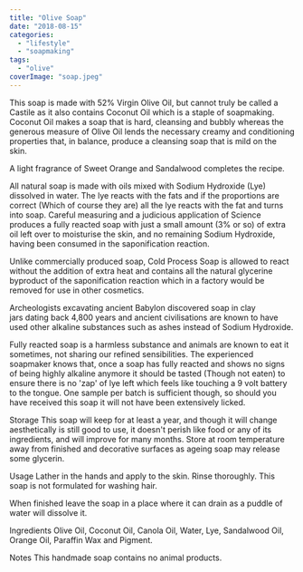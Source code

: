 ```yaml
---
title: "Olive Soap"
date: "2018-08-15"
categories: 
  - "lifestyle"
  - "soapmaking"
tags: 
  - "olive"
coverImage: "soap.jpeg"
---
```


This soap is made with 52% Virgin Olive Oil, but cannot truly be called a Castile as it also contains Coconut Oil which is a staple of soapmaking. Coconut Oil makes a soap that is hard, cleansing and bubbly whereas the generous measure of Olive Oil lends the necessary creamy and conditioning properties that, in balance, produce a cleansing soap that is mild on the skin.

A light fragrance of Sweet Orange and Sandalwood completes the recipe.

All natural soap is made with oils mixed with Sodium Hydroxide (Lye) dissolved in water. The lye reacts with the fats and if the proportions are correct (Which of course they are) all the lye reacts with the fat and turns into soap. Careful measuring and a judicious application of Science produces a fully reacted soap with just a small amount (3% or so) of extra oil left over to moisturise the skin, and no remaining Sodium Hydroxide, having been consumed in the saponification reaction.

Unlike commercially produced soap, Cold Process Soap is allowed to react without the addition of extra heat and contains all the natural glycerine byproduct of the saponification reaction which in a factory would be removed for use in other cosmetics.

Archeologists excavating ancient Babylon discovered soap in clay jars dating back 4,800 years and ancient civilisations are known to have used other alkaline substances such as ashes instead of Sodium Hydroxide.

Fully reacted soap is a harmless substance and animals are known to eat it sometimes, not sharing our refined sensibilities. The experienced soapmaker knows that, once a soap has fully reacted and shows no signs of being highly alkaline anymore it should be tasted (Though not eaten) to ensure there is no 'zap' of lye left which feels like touching a 9 volt battery to the tongue. One sample per batch is sufficient though, so should you have received this soap it will not have been extensively licked.

Storage This soap will keep for at least a year, and though it will change aesthetically is still good to use, it doesn't perish like food or any of its ingredients, and will improve for many months. Store at room temperature away from finished and decorative surfaces as ageing soap may release some glycerin.

Usage Lather in the hands and apply to the skin. Rinse thoroughly. This soap is not formulated for washing hair.

When finished leave the soap in a place where it can drain as a puddle of water will dissolve it.

Ingredients Olive Oil, Coconut Oil, Canola Oil, Water, Lye, Sandalwood Oil, Orange Oil, Paraffin Wax and Pigment.

Notes This handmade soap contains no animal products.
